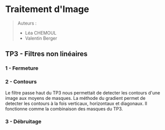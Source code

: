 # Traitement d'Image

> Auteurs :
>
> * Léa CHEMOUL
> * Valentin Berger

## TP3 - Filtres non linéaires

### 1 - Fermeture



### 2 - Contours

Le filtre passe haut du TP3 nous permettait de detecter les contours d'une image aux moyens de masques.
La méthode du gradient permet de detecter les contours à la fois verticaux, horizontaux et diagonaux. Il fonctionne comme la combinaison des masques du TP3.

### 3 - Débruitage
